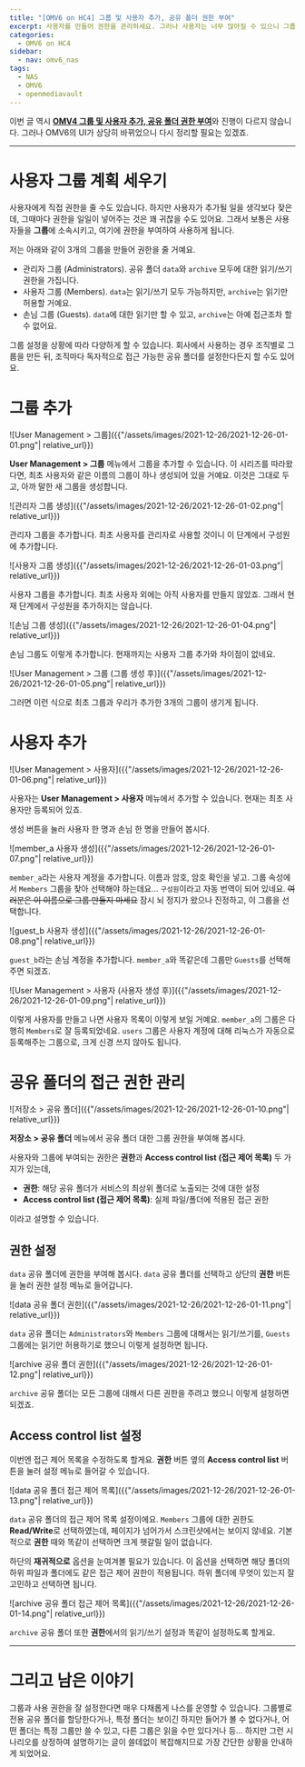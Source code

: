```yaml
---
title: "[OMV6 on HC4] 그룹 및 사용자 추가, 공유 폴더 권한 부여"
excerpt: 사용자를 만들어 권한을 관리하세요. 그러나 사용자는 너무 많아질 수 있으니 그룹에 권한을 부여하는 것이 효과적입니다.
categories:
  - OMV6 on HC4
sidebar:
  - nav: omv6_nas
tags:
  - NAS
  - OMV6
  - openmediavault
---
```


이번 글 역시 [**OMV4 그룹 및 사용자 추가, 공유 폴더 권한 부여**](/2019-10-13/그룹-및-사용자-추가,-공유-폴더-권한-부여)와 진행이 다르지 않습니다. 그러나 OMV6의 UI가 상당히 바뀌었으니 다시 정리할 필요는 있겠죠.

---

# 사용자 그룹 계획 세우기

사용자에게 직접 권한을 줄 수도 있습니다. 하지만 사용자가 추가될 일을 생각보다 잦은데, 그때마다 권한을 일일이 넣어주는 것은 꽤 귀찮을 수도 있어요. 그래서 보통은 사용자들을 **그룹**에 소속시키고, 여기에 권한을 부여하여 사용하게 됩니다.

저는 아래와 같이 3개의 그룹을 만들어 권한을 줄 거예요.

- 관리자 그룹 (Administrators). 공유 폴더 `data`와 `archive` 모두에 대한 읽기/쓰기 권한을 가집니다.
- 사용자 그룹 (Members). `data`는 읽기/쓰기 모두 가능하지만, `archive`는 읽기만 허용할 거예요.
- 손님 그룹 (Guests). `data`에 대한 읽기만 할 수 있고, `archive`는 아예 접근조차 할 수 없어요.

그룹 설정을 상황에 따라 다양하게 할 수 있습니다. 회사에서 사용하는 경우 조직별로 그룹을 만든 뒤, 조직마다 독자적으로 접근 가능한 공유 폴더를 설정한다든지 할 수도 있어요.

# 그룹 추가

![User Management > 그룹]({{"/assets/images/2021-12-26/2021-12-26-01-01.png"| relative_url}})

**User Management > 그룹** 메뉴에서 그룹을 추가할 수 있습니다. 이 시리즈를 따라왔다면, 최초 사용자와 같은 이름의 그룹이 하나 생성되어 있을 거예요. 이것은 그대로 두고, 아까 말한 새 그룹을 생성합니다.

![관리자 그룹 생성]({{"/assets/images/2021-12-26/2021-12-26-01-02.png"| relative_url}})

관리자 그룹을 추가합니다. 최초 사용자를 관리자로 사용할 것이니 이 단계에서 구성원에 추가합니다.

![사용자 그룹 생성]({{"/assets/images/2021-12-26/2021-12-26-01-03.png"| relative_url}})

사용자 그룹을 추가합니다. 최초 사용자 외에는 아직 사용자를 만들지 않았죠. 그래서 현재 단계에서 구성원을 추가하지는 않습니다.

![손님 그룹 생성]({{"/assets/images/2021-12-26/2021-12-26-01-04.png"| relative_url}})

손님 그룹도 이렇게 추가합니다. 현재까지는 사용자 그룹 추가와 차이점이 없네요.

![User Management > 그룹 (그룹 생성 후)]({{"/assets/images/2021-12-26/2021-12-26-01-05.png"| relative_url}})

그러면 이런 식으로 최초 그룹과 우리가 추가한 3개의 그룹이 생기게 됩니다.

# 사용자 추가

![User Management > 사용자]({{"/assets/images/2021-12-26/2021-12-26-01-06.png"| relative_url}})

사용자는 **User Management > 사용자** 메뉴에서 추가할 수 있습니다. 현재는 최초 사용자만 등록되어 있죠.

생성 버튼을 눌러 사용자 한 명과 손님 한 명을 만들어 봅시다.

![member_a 사용자 생성]({{"/assets/images/2021-12-26/2021-12-26-01-07.png"| relative_url}})

`member_a`라는 사용자 계정을 추가합니다. 이름과 암호, 암호 확인을 넣고. 그룹 속성에서 `Members` 그룹을 찾아 선택해야 하는데요... `구성원`이라고 자동 번역이 되어 있네요. ~~여러분은 이 이름으로 그룹 만들지 마세요~~ 잠시 뇌 정지가 왔으나 진정하고, 이 그룹을 선택합니다.

![guest_b 사용자 생성]({{"/assets/images/2021-12-26/2021-12-26-01-08.png"| relative_url}})

`guest_b`라는 손님 계정을 추가합니다. `member_a`와 똑같은데 그룹만 `Guests`를 선택해 주면 되겠죠.

![User Management > 사용자 (사용자 생성 후)]({{"/assets/images/2021-12-26/2021-12-26-01-09.png"| relative_url}})

이렇게 사용자를 만들고 나면 사용자 목록이 이렇게 보일 거예요. `member_a`의 그룹은 다행히 `Members`로 잘 등록되었네요. `users` 그룹은 사용자 계정에 대해 리눅스가 자동으로 등록해주는 그룹으로, 크게 신경 쓰지 않아도 됩니다.

# 공유 폴더의 접근 권한 관리

![저장소 > 공유 폴더]({{"/assets/images/2021-12-26/2021-12-26-01-10.png"| relative_url}})

**저장소 > 공유 폴더** 메뉴에서 공유 폴더 대한 그룹 권한을 부여해 봅시다.

사용자와 그룹에 부여되는 권한은 **권한**과 **Access control list (접근 제어 목록)** 두 가지가 있는데,

- **권한**: 해당 공유 폴더가 서비스의 최상위 폴더로 노출되는 것에 대한 설정
- **Access control list (접근 제어 목록)**: 실제 파일/폴더에 적용된 접근 권한

이라고 설명할 수 있습니다.

## 권한 설정

`data` 공유 폴더에 권한을 부여해 봅시다. `data` 공유 폴더를 선택하고 상단의 **권한** 버튼을 눌러 권한 설정 메뉴로 들어갑니다.

![data 공유 폴더 권한]({{"/assets/images/2021-12-26/2021-12-26-01-11.png"| relative_url}})

`data` 공유 폴더는 `Administrators`와 `Members` 그룹에 대해서는 읽기/쓰기를, `Guests` 그룹에는 읽기만 허용하기로 했으니 이렇게 설정하면 됩니다.

![archive 공유 폴더 권한]({{"/assets/images/2021-12-26/2021-12-26-01-12.png"| relative_url}})

`archive` 공유 폴더는 모든 그룹에 대해서 다른 권한을 주려고 했으니 이렇게 설정하면 되겠죠.

## Access control list 설정

이번엔 접근 제어 목록을 수정하도록 할게요. **권한** 버튼 옆의 **Access control list** 버튼을 눌러 설정 메뉴로 들어갈 수 있습니다.

![data 공유 폴더 접근 제어 목록]({{"/assets/images/2021-12-26/2021-12-26-01-13.png"| relative_url}})

`data` 공유 폴더의 접근 제어 목록 설정이에요. `Members` 그룹에 대한 권한도 **Read/Write**로 선택하였는데, 페이지가 넘어가서 스크린샷에서는 보이지 않네요. 기본적으로 **권한** 때와 똑같이 선택하면 크게 헷갈릴 일이 없습니다. 

하단의 **재귀적으로** 옵션을 눈여겨볼 필요가 있습니다. 이 옵션을 선택하면 해당 폴더의 하위 파일과 폴더에도 같은 접근 제어 권한이 적용됩니다. 하위 폴더에 무엇이 있는지 잘 고민하고 선택하면 됩니다.

![archive 공유 폴더 접근 제어 목록]({{"/assets/images/2021-12-26/2021-12-26-01-14.png"| relative_url}})

`archive` 공유 폴더 또한 **권한**에서의 읽기/쓰기 설정과 똑같이 설정하도록 할게요.

---

# 그리고 남은 이야기

그룹과 사용 권한을 잘 설정한다면 매우 다채롭게 나스를 운영할 수 있습니다. 그룹별로 전용 공유 폴더를 할당한다거나, 특정 폴더는 보이긴 하지만 들어가 볼 수 없다거나, 어떤 폴더는 특정 그룹만 쓸 수 있고, 다른 그룹은 읽을 수만 있다거나 등... 하지만 그런 시나리오를 상정하여 설명하기는 글이 쓸데없이 복잡해지므로 가장 간단한 상황을 안내하게 되었어요.
